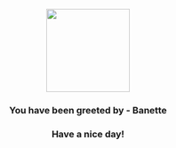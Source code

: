 <p align="center">
    <img src="https://raw.githubusercontent.com/PokeAPI/sprites/master/sprites/pokemon/354.png" width="150" height="150">
</p>
<h3 align="center">You have been greeted by - <b>Banette</b></h3>
<h3 align="center">Have a nice day!</h3>
